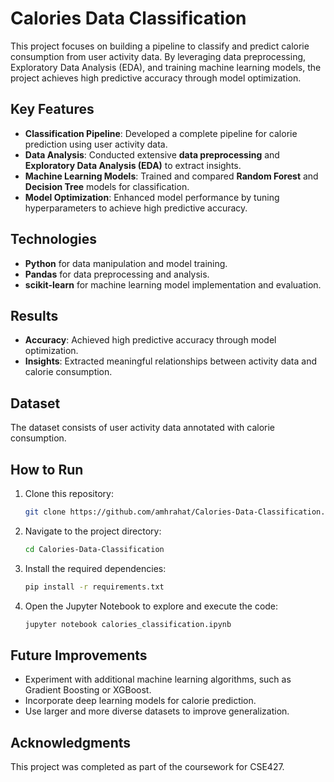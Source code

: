 # Calories Data Classification  

This project focuses on building a pipeline to classify and predict calorie consumption from user activity data. By leveraging data preprocessing, Exploratory Data Analysis (EDA), and training machine learning models, the project achieves high predictive accuracy through model optimization.  

## Key Features  
- **Classification Pipeline**: Developed a complete pipeline for calorie prediction using user activity data.  
- **Data Analysis**: Conducted extensive **data preprocessing** and **Exploratory Data Analysis (EDA)** to extract insights.  
- **Machine Learning Models**: Trained and compared **Random Forest** and **Decision Tree** models for classification.  
- **Model Optimization**: Enhanced model performance by tuning hyperparameters to achieve high predictive accuracy.  

## Technologies  
- **Python** for data manipulation and model training.  
- **Pandas** for data preprocessing and analysis.  
- **scikit-learn** for machine learning model implementation and evaluation.  

## Results  
- **Accuracy**: Achieved high predictive accuracy through model optimization.  
- **Insights**: Extracted meaningful relationships between activity data and calorie consumption.  

## Dataset  
The dataset consists of user activity data annotated with calorie consumption.

## How to Run  
1. Clone this repository:  
   ```bash
   git clone https://github.com/amhrahat/Calories-Data-Classification.git

2. Navigate to the project directory:
   ```bash 
   cd Calories-Data-Classification
3. Install the required dependencies:
   ```bash 
   pip install -r requirements.txt
4. Open the Jupyter Notebook to explore and execute the code:
   ```bash 
   jupyter notebook calories_classification.ipynb
   
## Future Improvements  
- Experiment with additional machine learning algorithms, such as Gradient Boosting or XGBoost.  
- Incorporate deep learning models for calorie prediction.
- Use larger and more diverse datasets to improve generalization. 

## Acknowledgments
This project was completed as part of the coursework for CSE427.

